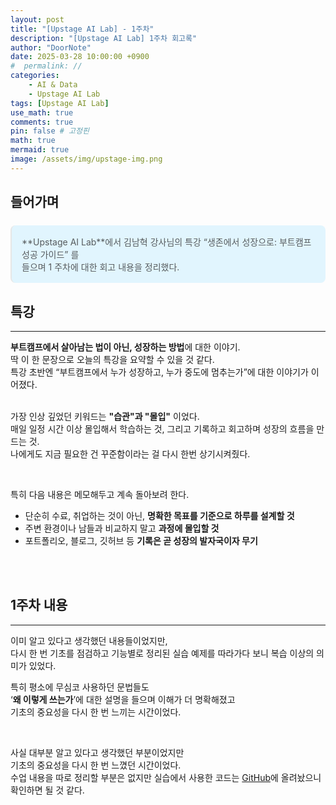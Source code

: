 ```yaml
---
layout: post
title: "[Upstage AI Lab] - 1주차"
description: "[Upstage AI Lab] 1주차 회고록"
author: "DoorNote"
date: 2025-03-28 10:00:00 +0900
#  permalink: //
categories:
    - AI & Data
    - Upstage AI Lab
tags: [Upstage AI Lab]
use_math: true
comments: true
pin: false # 고정핀
math: true
mermaid: true
image: /assets/img/upstage-img.png
---
```


## 들어가며

<blockquote style="background: #E1F5Fe; color: #2e2e2ec4; padding: 1rem; margin: 1.5rem 0; border-radius: 8px;">
**Upstage AI Lab**에서 김남혁 강사님의 특강 “생존에서 성장으로: 부트캠프 성공 가이드” 를<br>
들으며 1 주차에 대한 회고 내용을 정리했다.
</blockquote>

## 특강

---

**부트캠프에서 살아남는 법이 아닌, 성장하는 방법**에 대한 이야기.  
딱 이 한 문장으로 오늘의 특강을 요약할 수 있을 것 같다.  
특강 초반엔 “부트캠프에서 누가 성장하고, 누가 중도에 멈추는가”에 대한 이야기가 이어졌다.  
<br>

가장 인상 깊었던 키워드는 **"습관"과 "몰입"** 이었다.  
매일 일정 시간 이상 몰입해서 학습하는 것, 그리고 기록하고 회고하며 성장의 흐름을 만드는 것.  
나에게도 지금 필요한 건 꾸준함이라는 걸 다시 한번 상기시켜줬다.

<br>

특히 다음 내용은 메모해두고 계속 돌아보려 한다.

- 단순히 수료, 취업하는 것이 아닌, **명확한 목표를 기준으로 하루를 설계할 것**  
- 주변 환경이나 남들과 비교하지 말고 **과정에 몰입할 것**  
- 포트폴리오, 블로그, 깃허브 등 **기록은 곧 성장의 발자국이자 무기**

<br>
<br>

## 1주차 내용

---

이미 알고 있다고 생각했던 내용들이었지만,  
다시 한 번 기초를 점검하고 기능별로 정리된 실습 예제를 따라가다 보니 복습 이상의 의미가 있었다.  

특히 평소에 무심코 사용하던 문법들도  
‘**왜 이렇게 쓰는가**’에 대한 설명을 들으며 이해가 더 명확해졌고  
기초의 중요성을 다시 한 번 느끼는 시간이었다.

<br>

사실 대부분 알고 있다고 생각했던 부분이었지만    
기초의 중요성을 다시 한 번 느꼈던 시간이었다.<br>
수업 내용을 따로 정리할 부분은 없지만 실습에서 사용한 코드는 [GitHub](https://github.com/GH-Door/Upstage-AI-lab)에 올려놨으니 확인하면 될 것 같다.